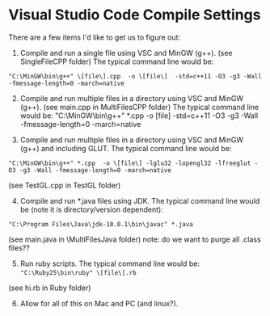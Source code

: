 # Visual Studio Code Compile Settings
There are a few items I'd like to get us to figure out:

1. Compile and run a single file using VSC and MinGW (g++). (see SingleFileCPP folder) The typical command line would be:
```
"C:\MinGW\bin\g++" \[file\].cpp  -o \[file\]  -std=c++11 -O3 -g3 -Wall -fmessage-length=0 -march=native
 ```
2. Compile and run multiple files in a directory using VSC and MinGW (g++). (see main.cpp in MultiFilesCPP folder) The typical command line would be:
"C:\MinGW\bin\g++" *.cpp  -o \[file\]  -std=c++11 -O3 -g3 -Wall -fmessage-length=0 -march=native




3. Compile and run multiple files in a directory using VSC and MinGW (g++) and including GLUT. The typical command line would be:
```
"C:\MinGW\bin\g++" *.cpp  -o \[file\] -lglu32 -lopengl32 -lfreeglut -O3 -g3 -Wall -fmessage-length=0 -march=native
```
(see TestGL.cpp in TestGL folder)


4. Compile and run *.java files using JDK.  The typical command line would be (note it is directory/version dependent):

```"C:\Program Files\Java\jdk-10.0.1\bin\javac" *.java```

(see main.java in \MultiFilesJava folder)
note: do we want to purge all .class files??


5. Run ruby scripts. The typical command line would be:
```"C:\Ruby25\bin\ruby" \[file\].rb```

(see hi.rb in Ruby folder)


6. Allow for all of this on Mac and PC (and linux?).
